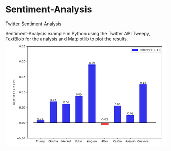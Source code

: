 # Sentiment-Analysis
Twitter Sentiment Analysis 

Sentiment-Analysis example in Python using the Twitter API Tweepy, TextBlob for the analysis and Matplotlib to plot the results.
![alt tag](https://github.com/F-Serra/Sentiment-Analysis/blob/master/Sent2.png)
